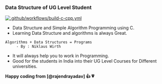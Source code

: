 ### Data Structure of UG Level Student

[![.github/workflows/build-c-cpp.yml](https://github.com/rajendrakumaryadav/data_strucutre/actions/workflows/build-c-cpp.yml/badge.svg?branch=main)](https://github.com/rajendrakumaryadav/data_strucutre/actions/workflows/build-c-cpp.yml)

- Data Structure and Simple Algorithm Programming using C.
- Learning Data Structure and algorithms is always Great.

```
Algorithms + Data Structures = Programs
     - By : Niklaus Wirth
```

- It will always help you to work in Programming.
- Good for the students in India into their UG Level Courses for Different universities.

**Happy coding from [@rajendrayadav] :+1: :heartpulse:**
